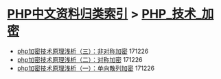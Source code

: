 [PHP中文资料归类索引](../README.md) > [PHP_技术_加密](PHP_技术_加密.md)
====
- [php加密技术原理浅析（三）：非对称加密](http://jkwz.applinzi.com/ittc/7051324711676412945.html#php%E5%8A%A0%E5%AF%86%E6%8A%80%E6%9C%AF%E5%8E%9F%E7%90%86%E6%B5%85%E6%9E%90%EF%BC%88%E4%B8%89%EF%BC%89%EF%BC%9A%E9%9D%9E%E5%AF%B9%E7%A7%B0%E5%8A%A0%E5%AF%86) 171226  
- [php加密技术原理浅析（二）：对称加密](http://jkwz.applinzi.com/ittc/7051321572726408209.html#php%E5%8A%A0%E5%AF%86%E6%8A%80%E6%9C%AF%E5%8E%9F%E7%90%86%E6%B5%85%E6%9E%90%EF%BC%88%E4%BA%8C%EF%BC%89%EF%BC%9A%E5%AF%B9%E7%A7%B0%E5%8A%A0%E5%AF%86) 171226  
- [php加密技术原理浅析（一）：单向散列加密](http://jkwz.applinzi.com/ittc/7051319686568870928.html#php%E5%8A%A0%E5%AF%86%E6%8A%80%E6%9C%AF%E5%8E%9F%E7%90%86%E6%B5%85%E6%9E%90%EF%BC%88%E4%B8%80%EF%BC%89%EF%BC%9A%E5%8D%95%E5%90%91%E6%95%A3%E5%88%97%E5%8A%A0%E5%AF%86) 171226  
